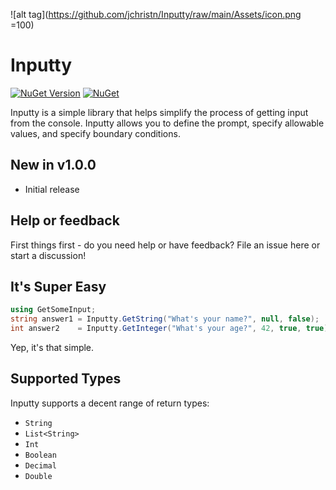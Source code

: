 ![alt tag](https://github.com/jchristn/Inputty/raw/main/Assets/icon.png =100)

# Inputty

[![NuGet Version](https://img.shields.io/nuget/v/Inputty.svg?style=flat)](https://www.nuget.org/packages/Inputty/) [![NuGet](https://img.shields.io/nuget/dt/Inputty.svg)](https://www.nuget.org/packages/Inputty) 

Inputty is a simple library that helps simplify the process of getting input from the console.  Inputty allows you to define the prompt, specify allowable values, and specify boundary conditions.

## New in v1.0.0

- Initial release

## Help or feedback

First things first - do you need help or have feedback?  File an issue here or start a discussion!

## It's Super Easy
```csharp
using GetSomeInput;
string answer1 = Inputty.GetString("What's your name?", null, false);
int answer2    = Inputty.GetInteger("What's your age?", 42, true, true);
```
Yep, it's that simple.

## Supported Types

Inputty supports a decent range of return types:

- ```String```
- ```List<String>```
- ```Int```
- ```Boolean```
- ```Decimal```
- ```Double```

